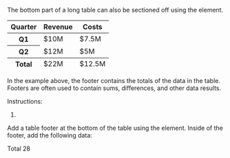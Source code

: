 The bottom part of a long table can also be sectioned off using the <tfoot> element.

<table>
  <thead>
    <tr>
      <th>Quarter</th>
      <th>Revenue</th>
      <th>Costs</th>
    </tr>
  </thead>
  <tbody>
    <tr>
      <th>Q1</th>
      <td>$10M</td>
      <td>$7.5M</td>
    </tr>
    <tr>
      <th>Q2</th>
      <td>$12M</td>
      <td>$5M</td>
    </tr>
  </tbody>
  <tfoot>
    <tr>
      <th>Total</th>
      <td>$22M</td>
      <td>$12.5M</td>
    </tr>
  </tfoot>
</table>

In the example above, the footer contains the totals of the data in the table. Footers are often used to contain sums, differences, and other data results.

Instructions:

1.

Add a table footer at the bottom of the table using the <tfoot> element. Inside of the footer, add the following data:

<td>Total</td>
<td>28</td>


